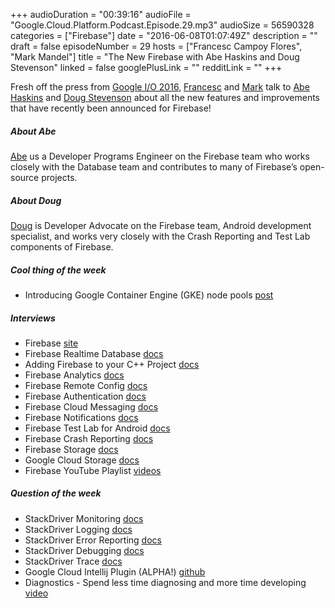 +++
audioDuration = "00:39:16"
audioFile = "Google.Cloud.Platform.Podcast.Episode.29.mp3"
audioSize = 56590328
categories = ["Firebase"]
date = "2016-06-08T01:07:49Z"
description = ""
draft = false
episodeNumber = 29
hosts = ["Francesc Campoy Flores", "Mark Mandel"]
title = "The New Firebase with Abe Haskins and Doug Stevenson"
linked = false
googlePlusLink = ""
redditLink = ""
+++

Fresh off the press from [Google I/O 2016](https://events.google.com/io2016/), [Francesc](https://twitter.com/francesc) 
and [Mark](https://twitter.com/neurotic) talk to [Abe Haskins](https://twitter.com/abeisgreat) and 
[Doug Stevenson](https://twitter.com/CodingDoug) about all the new features and improvements that have recently been
announced for Firebase!

<!--more-->

##### About Abe

[Abe](https://twitter.com/abeisgreat) us a Developer Programs Engineer on the Firebase team who works closely with the 
Database team and contributes to many of Firebase’s open-source projects.

##### About Doug

[Doug](https://twitter.com/CodingDoug) is Developer Advocate on the Firebase team, 
Android development specialist, and works very closely with the Crash Reporting and Test Lab components of Firebase.

##### Cool thing of the week

- Introducing Google Container Engine (GKE) node pools [post](https://cloudplatform.googleblog.com/2016/05/introducing-Google-Container-Engine-GKE-node-pools.html)
 
##### Interviews

- Firebase [site](https://firebase.google.com/)
- Firebase Realtime Database [docs](https://firebase.google.com/docs/database/)
- Adding Firebase to your C++ Project [docs](https://firebase.google.com/docs/cpp/setup)
- Firebase Analytics [docs](https://firebase.google.com/docs/analytics/)
- Firebase Remote Config [docs](https://firebase.google.com/docs/remote-config/)
- Firebase Authentication [docs](https://firebase.google.com/docs/auth/)
- Firebase Cloud Messaging [docs](https://firebase.google.com/docs/cloud-messaging/)
- Firebase Notifications [docs](https://firebase.google.com/docs/notifications/)
- Firebase Test Lab for Android [docs](https://firebase.google.com/docs/test-lab/)
- Firebase Crash Reporting [docs](https://firebase.google.com/docs/crash/)
- Firebase Storage [docs](https://firebase.google.com/docs/storage/)
- Google Cloud Storage [docs](https://cloud.google.com/storage/docs/)
- Firebase YouTube Playlist [videos](https://www.youtube.com/user/Firebase)

##### Question of the week

- StackDriver Monitoring [docs](https://cloud.google.com/monitoring/docs/)
- StackDriver Logging [docs](https://cloud.google.com/logging/docs/)
- StackDriver Error Reporting [docs](https://cloud.google.com/error-reporting/docs/)
- StackDriver Debugging [docs](https://cloud.google.com/debugger/docs/)
- StackDriver Trace [docs](https://cloud.google.com/trace/docs/)
- Google Cloud Intellij Plugin (ALPHA!) [github](https://github.com/GoogleCloudPlatform/gcloud-intellij)
- Diagnostics - Spend less time diagnosing and more time developing [video](https://www.youtube.com/watch?v=AUW4ZEhhk_w)